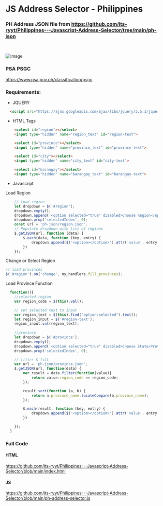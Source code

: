 # JS Address Selector - Philippines
### PH Address JSON file from https://github.com/its-ryyt/Philippines---Javascript-Address-Selector/tree/main/ph-json

</br>

![image](https://github.com/user-attachments/assets/54f83b90-13ef-4fce-8631-bcdf77f4b73b)

### PSA PSGC
https://www.psa.gov.ph/classification/psgc

### Requirements:
- JQUERY

```html
  <script src="https://ajax.googleapis.com/ajax/libs/jquery/3.5.1/jquery.min.js"></script>
```

- HTML Tags

```html
    <select id="region"></select>
    <input type="hidden" name="region_text" id="region-text">

    <select id="province"></select>
    <input type="hidden" name="province_text" id="province-text">

    <select id="city"></select>
    <input type="hidden" name="city_text" id="city-text">

    <select id="barangay"></select>
    <input type="hidden" name="barangay_text" id="barangay-text">
```

- Javascript

Load Region
```javascript
    // load region
    let dropdown = $('#region');
    dropdown.empty();
    dropdown.append('<option selected="true" disabled>Choose Region</option>');
    dropdown.prop('selectedIndex', 0);
    const url = 'ph-json/region.json';
    // Populate dropdown with list of regions
    $.getJSON(url, function (data) {
        $.each(data, function (key, entry) {
            dropdown.append($('<option></option>').attr('value', entry.region_code).text(entry.region_name));
        })
    });
```

Change or Select Region
```javascript
// load provinces
$('#region').on('change', my_handlers.fill_provinces);
```

Load Province Function
```javascript
  function(){
    //selected region
    var region_code = $(this).val();

    // set selected text to input
    var region_text = $(this).find("option:selected").text();
    let region_input = $('#region-text');
    region_input.val(region_text);
    
    //province
    let dropdown = $('#province');
    dropdown.empty();
    dropdown.append('<option selected="true" disabled>Choose State/Province</option>');
    dropdown.prop('selectedIndex', 0);

    // filter & fill
    var url = 'ph-json/province.json';
    $.getJSON(url, function(data) {
        var result = data.filter(function(value){
            return value.region_code == region_code;
        });

        result.sort(function (a, b) {
            return a.province_name.localeCompare(b.province_name);
        });

        $.each(result, function (key, entry) {
            dropdown.append($('<option></option>').attr('value', entry.province_code).text(entry.province_name));
        })

    });
  }
```

### Full Code

#### HTML
https://github.com/its-ryyt/Philippines---Javascript-Address-Selector/blob/main/index.html

#### JS
https://github.com/its-ryyt/Philippines---Javascript-Address-Selector/blob/main/ph-address-selector.js


